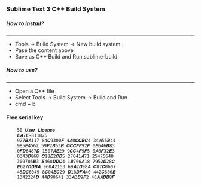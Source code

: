 ### Sublime Text 3 C++ Build System

##### How to install?
----------------------------------------------------------------------------------------------------------------------------
  - Tools -> Build System -> New build system...
  - Pase the content above
  - Save as C++ Build and Run.sublime-build  
  
  
##### How to use?
------------------------------------------------------------------------------------------------------------------------------- 
  - Open a C++ file
  - Select Tools -> Build System -> Build and Run
  - cmd + b


#### Free serial key
  ```
      50 𝑼𝒔𝒆𝒓 𝑳𝒊𝒄𝒆𝒏𝒔𝒆
      𝑬𝑨7𝑬-811825
      927𝑩𝑨117 84𝑪9300𝑭 4𝑨0𝑪𝑪𝑩𝑪4 34𝑨56𝑩44
      985𝑬4562 59𝑭2𝑩63𝑩 𝑪𝑪𝑪𝑭𝑭92𝑭 0𝑬646𝑩83
      0𝑭𝑫6487𝑫 1507𝑨𝑬29 9𝑪𝑪4𝑭9𝑭5 0𝑨6𝑭32𝑬3
      0343𝑫868 𝑪18𝑬2𝑪𝑫5 27641𝑨71 25475648
      309705𝑩3 𝑬468𝑫𝑫𝑪4 1𝑩766𝑨18 7952𝑫28𝑪
      𝑬627𝑫𝑫𝑩𝑨 960𝑨2153 69𝑨2𝑫98𝑨 𝑪87𝑪0607
      45𝑫𝑪6049 8𝑪04𝑬𝑪29 𝑫18𝑫𝑭𝑨40 442𝑪680𝑩
      1342224𝑫 44𝑫90641 33𝑨3𝑩9𝑭2 46𝑨𝑨𝑫𝑩8𝑭
      
  ```
